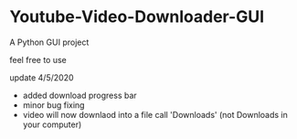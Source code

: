 # Youtube-Video-Downloader-GUI
A Python GUI project

feel free to use

update 4/5/2020
  - added download progress bar
  - minor bug fixing
  - video will now downlaod into a file call 'Downloads' (not Downloads in your computer)
